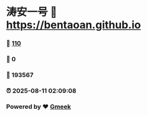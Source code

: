 # 涛安一号 :link: https://bentaoan.github.io 
### :page_facing_up: [110](https://bentaoan.github.io/tag.html) 
### :speech_balloon: 0 
### :hibiscus: 193567 
### :alarm_clock: 2025-08-11 02:09:08 
### Powered by :heart: [Gmeek](https://github.com/Meekdai/Gmeek)
